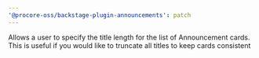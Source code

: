 ```yaml
---
'@procore-oss/backstage-plugin-announcements': patch
---
```


Allows a user to specify the title length for the list of Announcement cards. This is useful if you would like to truncate all titles to keep cards consistent
